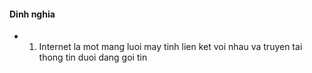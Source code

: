 #### Dinh nghia

- 1. Internet la mot mang luoi may tinh lien ket voi nhau va truyen tai thong tin duoi dang goi tin
